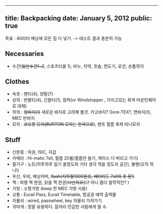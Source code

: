 ----
title: Backpacking
date: January 5, 2012
public: true
----

목표 : 40리터 배낭에 모든 짐 다 넣기. -> 테스트 결과 충분히 가능

Necessaries
-----------

* 수건(<del>일반수건1~2</del>, 스포츠타올 1), 비누, 치약, 칫솔, 면도기, 로션, 손톱깎이

Clothes
-------

* 속옷 : 팬티(4), 양말(7)
* 상의 : 반팔티(4), 긴팔티(1), 점퍼(or Windstopper , 가지고있는 회색 마운틴웨어로 대체)
* 하의 : <del>청바지(1)</del> 새로운 바지로 고려해 볼것. 카고바지? Gore-TEX?, 면바지(1), MEC 반바지
* 모자 : <del>코오롱 모자(BURTON 모자는 한국으로)</del>, 밴프 필름 축제 비니모자

Stuff
-----

* 신분증 : 여권, ISIC, 지갑
* 카메라 : Hi-matic 7sII, 필름 20롤(필름만 들기, 케이스 다 버리고 가기)
* 필기구 : 노트(하루하루 일기 쓸정도와 기타 생각 적을 정도의 공간), 볼펜(오직 하나!)
* 우산, 우비, 배낭커버, <del>flash(지하철1000원표, 배터리도 7sII와 호 환!)</del>
* 책 : 여행 책 한권, 읽을 책 한권(<del>다빈치코드?</del> 아니 좀더 철학적인? )
* 가방 : 소형가방 (keep 한 MEC 가방 사용)
* 교통 : Eurail Pass, Eurail Timetable, 항공권 예약 출력물
* 자물쇠 : wired, passwheel, key 자물쇠 가져가기
* 귀마개 : 정말 유용하다. 잠자리 민감한 사람에게 필 수.
